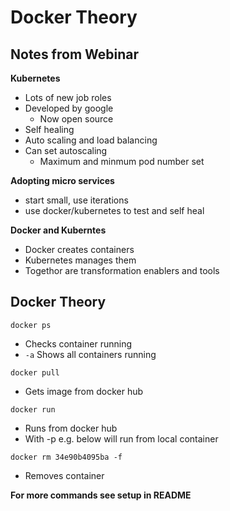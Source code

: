 # Docker Theory

## Notes from Webinar

**Kubernetes**

- Lots of new job roles
- Developed by google
	- Now open source
- Self healing
- Auto scaling and load balancing
- Can set autoscaling
	- Maximum and minmum pod number set

**Adopting micro services**

- start small, use iterations
- use docker/kubernetes to test and self heal

**Docker and Kuberntes**

- Docker creates containers
- Kubernetes manages them
- Togethor are transformation enablers and tools


## Docker Theory

```docker ps```

- Checks container running
- ```-a``` Shows all containers running

```docker pull```

- Gets image from docker hub

```docker run```

- Runs from docker hub
- With -p e.g. below will run from local container

```docker rm 34e90b4095ba -f```

- Removes container

**For more commands see setup in README**
